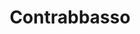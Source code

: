 ---
layout: tag-page
title: Contrabbasso
lang: it
lang-ref: tag-doublebass
tag-ref: contrabbasso
permalink: /it/tags/contrabbasso
---
